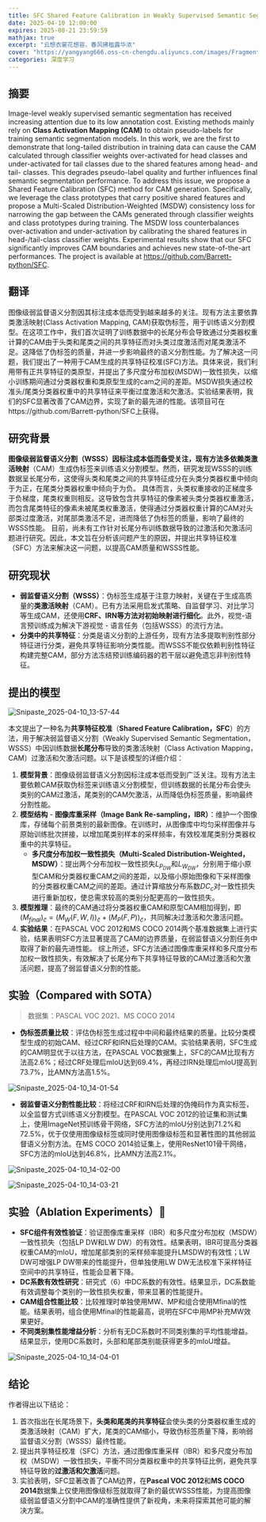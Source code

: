 ```yaml
---
title: SFC Shared Feature Calibration in Weakly Supervised Semantic Segmentation
date: 2025-04-10 12:00:00
expires: 2025-08-21 23:59:59
mathjax: true
excerpt: "云想衣裳花想容，春风拂槛露华浓"
cover: "https://yangyang666.oss-cn-chengdu.aliyuncs.com/images/Fragment_7_4k_a51f7.jpg"
categories: 深度学习
---
```


## 摘要

Image-level weakly supervised semantic segmentation has received increasing attention due to its low annotation cost.
Existing methods mainly rely on **Class Activation Mapping (CAM)** to obtain pseudo-labels for training semantic segmentation models. In this work, we are the first to demonstrate that long-tailed distribution in training data can cause the CAM calculated through classifier weights over-activated for head classes and under-activated for tail classes due to the shared features among head- and tail- classes. This degrades pseudo-label quality and further influences final semantic segmentation performance. To address this issue, we propose a Shared Feature Calibration (SFC) method for CAM generation. Specifically, we leverage the class prototypes that carry positive shared features and propose a Multi-Scaled Distribution-Weighted (MSDW) consistency loss for narrowing the gap between the CAMs generated through classifier weights and class prototypes during training. The MSDW loss counterbalances over-activation and under-activation by calibrating the shared features in head-/tail-class classifier weights. Experimental results show that our SFC significantly improves CAM boundaries and achieves new state-of-the-art performances. The project is available at https://github.com/Barrett-python/SFC.

## 翻译

图像级弱监督语义分割因其标注成本低而受到越来越多的关注。现有方法主要依靠类激活映射(Class Activation Mapping, CAM)获取伪标签，用于训练语义分割模型。在这项工作中，我们首次证明了训练数据中的长尾分布会导致通过分类器权重计算的CAM由于头类和尾类之间的共享特征而对头类过度激活而对尾类激活不足。这降低了伪标签的质量，并进一步影响最终的语义分割性能。为了解决这一问题，我们提出了一种用于CAM生成的共享特征校准(SFC)方法。具体来说，我们利用带有正共享特征的类原型，并提出了多尺度分布加权(MSDW)一致性损失，以缩小训练期间通过分类器权重和类原型生成的cam之间的差距。MSDW损失通过校准头/尾类分类器权重中的共享特征来平衡过度激活和欠激活。实验结果表明，我们的SFC显著改善了CAM边界，实现了新的最先进的性能。该项目可在https://github.com/Barrett-python/SFC上获得。



## 研究背景

**图像级弱监督语义分割（WSSS）**因标注成本低而备受关注，现有方法多依赖**类激活映射**（CAM）生成伪标签来训练语义分割模型。然而，研究发现WSSS的训练数据呈长尾分布，这使得头类和尾类之间的共享特征成分在头类分类器权重中倾向于为正，在尾类分类器权重中倾向于为负。 具体而言，头类权重接收的正梯度多于负梯度，尾类权重则相反。这导致包含共享特征的像素被头类分类器权重激活，而包含尾类特征的像素未被尾类权重激活，使得通过分类器权重计算的CAM对头部类过度激活，对尾部类激活不足，进而降低了伪标签的质量，影响了最终的WSSS性能。 目前，尚未有工作针对长尾分布训练数据导致的过激活和欠激活问题进行研究。因此，本文旨在分析该问题产生的原因，并提出共享特征校准（SFC）方法来解决这一问题，以提高CAM质量和WSSS性能。



## 研究现状

- **弱监督语义分割（WSSS）**：伪标签生成基于注意力映射，关键在于生成高质量的**类激活映射**（CAM）。已有方法采用启发式策略、自监督学习、对比学习等生成CAM，还使用**CRF、IRN等方法对初始映射进行细化**。此外，视觉-语言预训练成为解决下游视觉 - 语言任务（包括WSSS）的流行方法。
- **分类中的共享特征**：分类是语义分割的上游任务，现有方法多提取判别性部分特征进行分类，避免共享特征影响分类性能。而WSSS不能仅依赖判别性特征构建完整CAM，部分方法冻结预训练编码器的若干层以避免遗忘非判别性特征。

## 提出的模型

![Snipaste_2025-04-10_13-57-44](https://yangyang666.oss-cn-chengdu.aliyuncs.com/images/Snipaste_2025-04-10_13-57-44.png)

本文提出了一种名为**共享特征校准**（**Shared Feature Calibration，SFC**）的方法，用于解决弱监督语义分割（Weakly Supervised Semantic Segmentation，WSSS）中因训练数据**长尾分布**导致的类激活映射（Class Activation Mapping，CAM）过激活和欠激活问题。以下是该模型的详细介绍：
1. **模型背景**：图像级弱监督语义分割因标注成本低而受到广泛关注。现有方法主要依赖CAM获取伪标签来训练语义分割模型，但训练数据的长尾分布会使头类别的CAM过激活，尾类别的CAM欠激活，从而降低伪标签质量，影响最终分割性能。 
2. **模型结构**    - **图像库重采样（Image Bank Re-sampling，IBR）**：维护一个图像库，存储每个前景类别的最新图像。在训练时，从图像库中均匀采样图像并与原始训练批次拼接，以增加尾类别样本的采样频率，有效校准尾类别分类器权重中的共享特征。   
	- **多尺度分布加权一致性损失（Multi-Scaled Distribution-Weighted，MSDW）**：提出两个分布加权一致性损失$L_{P_{DW}}$和$L_{W_{DW}}$，分别用于缩小原型CAM和分类器权重CAM之间的差距，以及缩小原始图像和下采样图像的分类器权重CAM之间的差距。通过计算缩放分布系数$DC_c$对一致性损失进行重新加权，使总需求较高的类别分配更高的一致性损失。
3. **模型推理**：最终的CAM通过将分类器权重CAM和原型CAM相加得到，即$(M_{final})_{\tilde{c}} = (M_{W}(F, W, I))_{\tilde{c}} + (M_{P}(F, P))_{\tilde{c}}$，共同解决过激活和欠激活问题。 
4. **实验结果**：在PASCAL VOC 2012和MS COCO 2014两个基准数据集上进行实验，结果表明SFC方法显著提高了CAM的边界质量，在弱监督语义分割任务中取得了新的最先进性能。 综上所述，SFC方法通过图像库重采样和多尺度分布加权一致性损失，有效解决了长尾分布下共享特征导致的CAM过激活和欠激活问题，提高了弱监督语义分割的性能。 

## 实验（Compared with SOTA）

> 数据集：PASCAL VOC 2021、MS COCO 2014

- **伪标签质量比较**：评估伪标签生成过程中中间和最终结果的质量。比较分类模型生成的初始CAM、经过CRF和IRN后处理的CAM。实验结果表明，SFC生成的CAM明显优于以往方法，在PASCAL VOC数据集上，SFC的CAM比现有方法高2.6%；经过CRF处理后mIoU达到69.4%，再经过IRN处理后mIoU提高到73.7%，比AMN方法高1.5%。

![Snipaste_2025-04-10_14-01-54](https://yangyang666.oss-cn-chengdu.aliyuncs.com/images/Snipaste_2025-04-10_14-01-54.png)





- **弱监督语义分割性能比较**：将经过CRF和IRN后处理的伪掩码作为真实标签，以全监督方式训练语义分割模型。在PASCAL VOC 2012的验证集和测试集上，使用ImageNet预训练骨干网络，SFC方法的mIoU分别达到71.2%和72.5%，优于仅使用图像级标签或同时使用图像级标签和显著性图的其他弱监督语义分割方法。在MS COCO 2014验证集上，使用ResNet101骨干网络，SFC方法的mIoU达到46.8%，比AMN方法高2.1%。

![Snipaste_2025-04-10_14-02-00](https://yangyang666.oss-cn-chengdu.aliyuncs.com/images/Snipaste_2025-04-10_14-02-00.png)



![Snipaste_2025-04-10_14-03-21](https://yangyang666.oss-cn-chengdu.aliyuncs.com/images/Snipaste_2025-04-10_14-03-21.png)





## 实验（Ablation Experiments）:1st_place_medal:



- **SFC组件有效性验证**：验证图像库重采样（IBR）和多尺度分布加权（MSDW）一致性损失（包括LP DW和LW DW）的有效性。结果表明，IBR可提高分类器权重CAM的mIoU，增加尾部类别的采样频率能提升LMSDW的有效性；LW DW可增强LP DW带来的性能提升，但单独使用LW DW无法校准下采样特征空间中的共享特征，性能会显著下降。
- **DC系数有效性研究**：研究式（6）中DC系数的有效性。结果显示，DC系数能有效调整每个类别的一致性损失权重，带来显著的性能提升。
- **CAM组合性能比较**：比较推理时单独使用MW、MP和组合使用Mfinal的性能。结果表明，组合使用Mfinal的性能最高，说明在SFC中用MP补充MW效果更好。
- **不同类别集性能增益分析**：分析有无DC系数时不同类别集的平均性能增益。结果显示，使用DC系数时，头部和尾部类别能获得更多的mIoU增益。



![Snipaste_2025-04-10_14-04-01](https://yangyang666.oss-cn-chengdu.aliyuncs.com/images/Snipaste_2025-04-10_14-04-01.png)



## 结论

作者得出以下结论：
1. 首次指出在长尾场景下，**头类和尾类的共享特征**会使头类的分类器权重生成的类激活映射（CAM）扩大，尾类的CAM缩小，导致伪标签质量下降，影响弱监督语义分割（WSSS）最终性能。
2. 提出共享特征校准（SFC）方法，通过图像库重采样（IBR）和多尺度分布加权（MSDW）一致性损失，平衡不同分类器权重中的共享特征比例，避免共享特征导致的**过激活和欠激活**问题。
3. 实验表明，SFC显著改善了CAM边界，在**Pascal VOC 2012**和**MS COCO 2014**数据集上仅使用图像级标签就取得了新的最优WSSS性能，为提高图像级弱监督语义分割中CAM的准确性提供了新视角，未来将探索其他可能的解决方案。 

